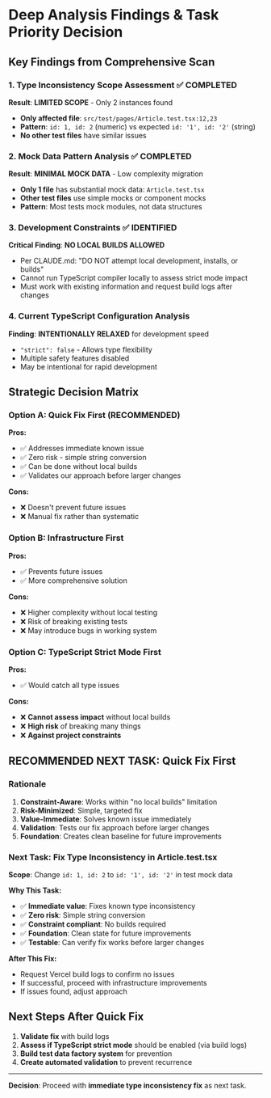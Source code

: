 # Deep Analysis Findings & Task Priority Decision

## Key Findings from Comprehensive Scan

### 1. **Type Inconsistency Scope Assessment** ✅ COMPLETED
**Result**: **LIMITED SCOPE** - Only 2 instances found
- **Only affected file**: `src/test/pages/Article.test.tsx:12,23`
- **Pattern**: `id: 1, id: 2` (numeric) vs expected `id: '1', id: '2'` (string)
- **No other test files** have similar issues

### 2. **Mock Data Pattern Analysis** ✅ COMPLETED
**Result**: **MINIMAL MOCK DATA** - Low complexity migration
- **Only 1 file** has substantial mock data: `Article.test.tsx`
- **Other test files** use simple mocks or component mocks
- **Pattern**: Most tests mock modules, not data structures

### 3. **Development Constraints** ✅ IDENTIFIED
**Critical Finding**: **NO LOCAL BUILDS ALLOWED**
- Per CLAUDE.md: "DO NOT attempt local development, installs, or builds"
- Cannot run TypeScript compiler locally to assess strict mode impact
- Must work with existing information and request build logs after changes

### 4. **Current TypeScript Configuration Analysis**
**Finding**: **INTENTIONALLY RELAXED** for development speed
- `"strict": false` - Allows type flexibility
- Multiple safety features disabled
- May be intentional for rapid development

## Strategic Decision Matrix

### Option A: **Quick Fix First** (RECOMMENDED)
**Pros:**
- ✅ Addresses immediate known issue
- ✅ Zero risk - simple string conversion
- ✅ Can be done without local builds
- ✅ Validates our approach before larger changes

**Cons:**
- ❌ Doesn't prevent future issues
- ❌ Manual fix rather than systematic

### Option B: **Infrastructure First**
**Pros:**
- ✅ Prevents future issues
- ✅ More comprehensive solution

**Cons:**
- ❌ Higher complexity without local testing
- ❌ Risk of breaking existing tests
- ❌ May introduce bugs in working system

### Option C: **TypeScript Strict Mode First**
**Pros:**
- ✅ Would catch all type issues

**Cons:**
- ❌ **Cannot assess impact** without local builds
- ❌ **High risk** of breaking many things
- ❌ **Against project constraints**

## **RECOMMENDED NEXT TASK: Quick Fix First**

### Rationale
1. **Constraint-Aware**: Works within "no local builds" limitation
2. **Risk-Minimized**: Simple, targeted fix
3. **Value-Immediate**: Solves known issue immediately
4. **Validation**: Tests our fix approach before larger changes
5. **Foundation**: Creates clean baseline for future improvements

### **Next Task: Fix Type Inconsistency in Article.test.tsx**

**Scope**: Change `id: 1, id: 2` to `id: '1', id: '2'` in test mock data

**Why This Task:**
- ✅ **Immediate value**: Fixes known type inconsistency
- ✅ **Zero risk**: Simple string conversion
- ✅ **Constraint compliant**: No builds required
- ✅ **Foundation**: Clean state for future improvements
- ✅ **Testable**: Can verify fix works before larger changes

**After This Fix:**
- Request Vercel build logs to confirm no issues
- If successful, proceed with infrastructure improvements
- If issues found, adjust approach

## Next Steps After Quick Fix
1. **Validate fix** with build logs
2. **Assess if TypeScript strict mode** should be enabled (via build logs)
3. **Build test data factory system** for prevention
4. **Create automated validation** to prevent recurrence

---
**Decision**: Proceed with **immediate type inconsistency fix** as next task.